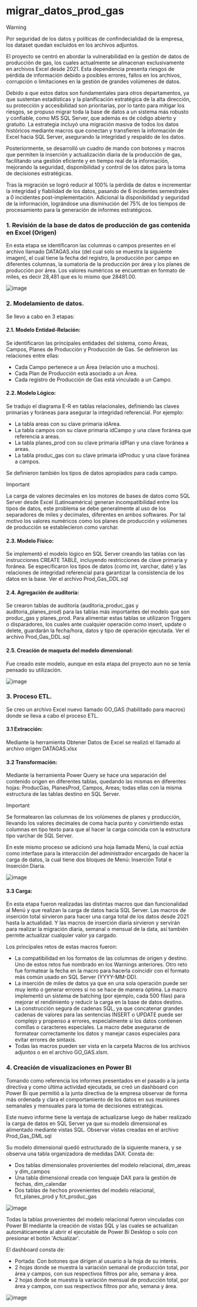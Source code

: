 # migrar_datos_prod_gas

> [!WARNING]
> Por seguridad de los datos y políticas de confindecialidad de la empresa, los dataset quedan excluidos en los archivos adjuntos.

El proyecto se centró en abordar la vulnerabilidad en la gestión de datos de producción de gas, los cuales actualmente se almacenan exclusivamente en archivos Excel desde 2021. Esta dependencia presenta riesgos de pérdida de información debido a posibles errores, fallos en los archivos, corrupción o limitaciones en la gestión de grandes volúmenes de datos. 

Debido a que estos datos son fundamentales para otros departamentos, ya que sustentan estadísticas y la planificación estratégica de la alta dirección, su protección y accesibilidad son prioritarias, por lo tanto para mitigar los riesgos, se propuso migrar toda la base de datos a un sistema más robusto y confiable, como MS SQL Server, que además es de código abierto y gratuito. La estrategia incluyó una migración masiva de todos los datos históricos mediante macros que conectan y transfieren la información de Excel hacia SQL Server, asegurando la integridad y respaldo de los datos. 

Posteriormente, se desarrolló un cuadro de mando con botones y macros que permiten la inserción y actualización diaria de la producción de gas, facilitando una gestión eficiente y en tiempo real de la información, mejorando la seguridad, disponibilidad y control de los datos para la toma de decisiones estratégicas.

Tras la migración se logró reducir al 100% la pérdida de datos e incrementar la integridad y fiabilidad de los datos, pasando de 6 incidentes semestrales a 0 incidentes post-implementación. Adicional la disponibilidad y seguridad de la información, lográndose una disminución del 75% de los tiempos de procesamiento para la generación de informes estratégicos.

### 1. Revisión de la base de datos de producción de gas contenida en Excel (Origen)
En esta etapa se identificaron las columnas o campos presentes en el archivo llamado DATAGAS.xlsx (del cual solo se muestra la siguiente imagen), el cual tiene la fecha del registro, la producción por campo en diferentes columnas, la sumatoria de la producción por área y los planes de producción por área. Los valores numéricos se encuentran en formato de miles, es decir 28,481 que es lo mismo que 28481.00.

![image](https://github.com/user-attachments/assets/119284f7-2819-497b-b6ef-1163210a0979)

### 2. Modelamiento de datos.
Se llevo a cabo en 3 etapas:

#### 2.1. Modelo Entidad-Relación:
Se identificaron las principales entidades del sistema, como Áreas, Campos, Planes de Producción y Producción de Gas. Se definieron las relaciones entre ellas:
- Cada Campo pertenece a un Área (relación uno a muchos).
- Cada Plan de Producción está asociado a un Área.
- Cada registro de Producción de Gas está vinculado a un Campo.

#### 2.2. Modelo Lógico: 
Se tradujo el diagrama E-R en tablas relacionales, definiendo las claves primarias y foráneas para asegurar la integridad referencial. Por ejemplo:
- La tabla areas con su clave primaria idArea.
- La tabla campos con su clave primaria idCampo y una clave foránea que referencia a areas.
- La tabla planes_prod con su clave primaria idPlan y una clave foránea a areas.
- La tabla produc_gas con su clave primaria idProduc y una clave foránea a campos.

Se definieron también los tipos de datos apropiados para cada campo.

> [!IMPORTANT]
> La carga de valores decimales en los motores de bases de datos como SQL Server desde Excel (Latinoamérica) generan incompatibilidad entre los tipos de datos, este problema se debe generalmente al uso de los separadores de miles y decimales, diferentes en ambos softwares. Por tal motivo los valores numéricos como los planes de producción y volúmenes de producción se establecieron como varchar.

#### 2.3. Modelo Físico:
Se implementó el modelo lógico en SQL Server creando las tablas con las instrucciones CREATE TABLE, incluyendo restricciones de clave primaria y foránea. Se especificaron los tipos de datos (como int, varchar, date) y las relaciones de integridad referencial para garantizar la consistencia de los datos en la base. Ver el archivo Prod_Gas_DDL.sql

#### 2.4. Agregación de auditoría:
Se crearon tablas de auditoría (auditoria_produc_gas y auditoria_planes_prod) para las tablas más importantes del modelo que son produc_gas y planes_prod. Para alimentar estas tablas se utilizaron Triggers o disparadores, los cuales ante cualquier operación como insert, update o delete, guardarán la fecha/hora, datos y tipo de operación ejecutada. Ver el archivo Prod_Gas_DDL.sql

#### 2.5. Creación de maqueta del modelo dimensional:
Fue creado este modelo, aunque en esta etapa del proyecto aun no se tenía pensado su utilización.

![image](https://github.com/user-attachments/assets/d8709c8b-f5f3-4cbe-b7d1-5fd133e915e5)

### 3. Proceso ETL.
Se creo un archivo Excel nuevo llamado GO_GAS (habilitado para macros) donde se lleva a cabo el proceso ETL.

#### 3.1 Extracción:
Mediante la herramienta Obtener Datos de Excel se realizó el llamado al archivo origen DATAGAS.xlsx

#### 3.2 Transformación:
Mediante la herramienta Power Query se hace una separación del contenido origen en diferentes tablas, quedando las mismas en diferentes hojas: ProducGas, PlanesProd, Campos, Areas; todas ellas con la misma estructura de las tablas destino en SQL Server.

> [!IMPORTANT]
> Se formatearon las columnas de los volúmenes de planes y producción, llevando los valores decimales de coma hacia punto y convirtiendo estas columnas en tipo texto para que al hacer la carga coincida con la estructura tipo varchar de SQL Server. 

En este mismo proceso se adicionó una hoja llamada Menú, la cual actúa como interfase para la interacción del administrador encargado de hacer la carga de datos, la cual tiene dos bloques de Menú: Inserción Total e Inserción Diaria.

![image](https://github.com/user-attachments/assets/e05bb2e9-2f15-408c-9653-9e5ff880e681)

#### 3.3 Carga:
En esta etapa fueron realizadas las distintas macros que dan funcionalidad al Menú y que realizan la carga de datos hacia SQL Server. Las macros de inserción total sirvieron para hacer una carga total de los datos desde 2021 hasta la actualidad. Y las macros de inserción diaria sirvieron y servirán para realizar la migración diaria, semanal o mensual de la data, así también permite actualizar cualquier valor ya cargado. 

Los principales retos de estas macros fueron:
- La compatibilidad en los formatos de las columnas de origen y destino. Uno de estos retos fue nombrado en los Warnings anteriores. Otro reto fue formatear la fecha en la macro para hacerla coincidir con el formato más común usado en SQL Server (YYYY-MM-DD).
- La inserción de miles de datos ya que en una sola operación puede ser muy lento o generar errores si no se hace de manera óptima. La macro implementó un sistema de batching (por ejemplo, cada 500 filas) para mejorar el rendimiento y reducir la carga en la base de datos destino. 
- La construcción segura de cadenas SQL, ya que concatenar grandes cadenas de valores para las sentencias INSERT o UPDATE puede ser complejo y propenso a errores, especialmente si los datos contienen comillas o caracteres especiales. La macro debe asegurarse de formatear correctamente los datos y manejar casos especiales para evitar errores de sintaxis.
- Todas las macros pueden ser vista en la carpeta Macros de los archivos adjuntos o en el archivo GO_GAS.xlsm.

### 4. Creación de visualizaciones en Power BI

Tomando como referencia los informes presentados en el pasado a la junta directiva y como última actividad ejecutada, se creó un dashboard con Power Bi que permitió a la junta directiva de la empresa observar de forma más ordenada y clara el comportamiento de los datos en sus reuniones semanales y mensuales para la toma de decisiones estratégicas.

Este nuevo informe tiene la ventaja de actualizarse luego de haber realizado la carga de datos en SQL Server ya que su modelo dimensional es alimentado mediante vistas SQL. Observar vistas creadas en el archivo Prod_Gas_DML.sql

Su modelo dimensional quedó estructurado de la siguiente manera, y se observa una tabla organizadora de medidas DAX. Consta de:
- Dos tablas dimensionales provenientes del modelo relacional, dim_areas y dim_campos
- Una tabla dimensional creada con lenguaje DAX para la gestión de fechas, dim_calendar
- Dos tablas de hechos provenientes del modelo relacional, fct_planes_prod y fct_produc_gas

![image](https://github.com/user-attachments/assets/2a6b2753-ce02-4448-9b0d-639961861421)

Todas la tablas provenientes del modelo relacional fueron vinculadas con Power BI mediante la creación de vistas SQL y las cuales se actualizan automáticamente al abrir el ejecutable de Power Bi Desktop o solo con presionar el botón 'Actualizar'.

El dashboard consta de:
- Portada: Con botones que dirigen al usuario a la hoja de su interés.
- 2 hojas donde se muestra la variación semanal de producción total, por área y campos, con sus respectivos filtros por año, semana y área.
- 2 hojas donde se muestra la variación mensual de producción total, por área y campos, con sus respectivos filtros por año, semana y área.

![image](https://github.com/user-attachments/assets/2c656fc6-2b1b-4d65-8d2c-010c764a4d57)



